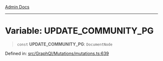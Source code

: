 [Admin Docs](/)

***

# Variable: UPDATE\_COMMUNITY\_PG

> `const` **UPDATE\_COMMUNITY\_PG**: `DocumentNode`

Defined in: [src/GraphQl/Mutations/mutations.ts:639](https://github.com/PalisadoesFoundation/talawa-admin/blob/main/src/GraphQl/Mutations/mutations.ts#L639)
